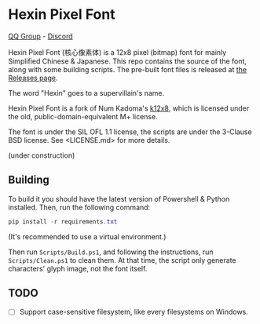 # Hexin Pixel Font

[QQ Group](https://qm.qq.com/q/m1cy05q7lg) - [Discord](https://discord.gg/bq5xXTytG8)

Hexin Pixel Font (核心像素体) is a 12x8 pixel (bitmap) font for mainly Simplified Chinese & Japanese. This repo contains the source of the font, along with some building scripts. The pre-built font files is released at [the Releases page](https://codeberg.org/DWNfonts/Hexin-Pixel-Font/releases).

The word "Hexin" goes to a supervillain's name.

Hexin Pixel Font is a fork of Num Kadoma's [k12x8](https://littlelimit.net/k12x8.htm), which is licensed under the old, public-domain-equivalent M+ license.

The font is under the SIL OFL 1.1 license, the scripts are under the 3-Clause BSD license. See <LICENSE.md> for more details.

(under construction)

## Building

To build it you should have the latest version of Powershell & Python installed. Then, run the following command:

```powershell
pip install -r requirements.txt
```

(It's recommended to use a virtual environment.)

Then run `Scripts/Build.ps1`, and following the instructions, run `Scripts/Clean.ps1` to clean them. At that time, the script only generate characters' glyph image, not the font itself.

## TODO

- [ ] Support case-sensitive filesystem, like every filesystems on Windows.